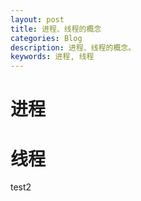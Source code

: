 ```yaml
---
layout: post
title: 进程、线程的概念
categories: Blog
description: 进程、线程的概念。
keywords: 进程, 线程
---
```


# 进程

# 线程
test2